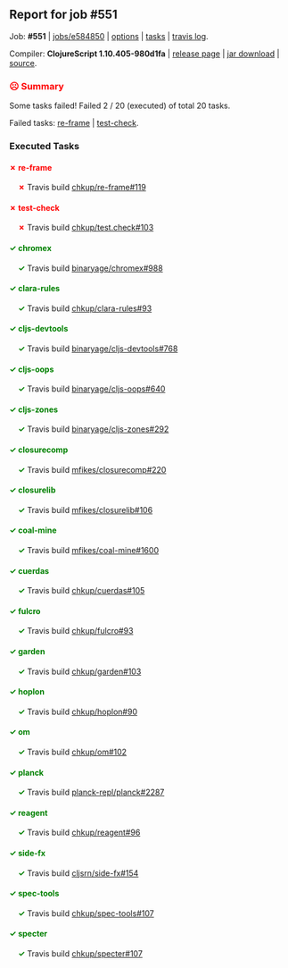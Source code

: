 ## Report for job #551

Job: **#551** | [jobs/e584850](https://github.com/cljs-oss/canary/commit/e58485045832e74dcbf7e952531445e66d784381) | [options](options.edn) | [tasks](tasks.edn) | [travis log](https://travis-ci.org/cljs-oss/canary/builds/423296842).

Compiler: **ClojureScript 1.10.405-980d1fa** | [release page](https://github.com/cljs-oss/canary/releases/tag/r1.10.405-980d1fa) | [jar download](https://github.com/cljs-oss/canary/releases/download/r1.10.405-980d1fa/clojurescript-1.10.405-980d1fa.jar) | [source](https://github.com/clojure/clojurescript/commit/980d1fa9f14a4ec5caad1e2a8b734795094e0eba).

### <b style='color:red'>☹ Summary</b>

Some tasks failed! Failed 2 / 20 (executed) of total 20 tasks.

Failed tasks: [re-frame](#-re-frame) | [test-check](#-test-check).

### Executed Tasks

#### <b style='color:red'>&#x2717; re-frame</b>
&nbsp;&nbsp;&nbsp;&nbsp;<b style='color:red'>&#x2717;</b> Travis build [chkup/re-frame#119](https://travis-ci.org/chkup/re-frame/builds/423297508)<br>

#### <b style='color:red'>&#x2717; test-check</b>
&nbsp;&nbsp;&nbsp;&nbsp;<b style='color:red'>&#x2717;</b> Travis build [chkup/test.check#103](https://travis-ci.org/chkup/test.check/builds/423297543)<br>

#### <b style='color:green'>&#x2713; chromex</b>
&nbsp;&nbsp;&nbsp;&nbsp;<b style='color:green'>&#x2713;</b> Travis build [binaryage/chromex#988](https://travis-ci.org/binaryage/chromex/builds/423297443)<br>

#### <b style='color:green'>&#x2713; clara-rules</b>
&nbsp;&nbsp;&nbsp;&nbsp;<b style='color:green'>&#x2713;</b> Travis build [chkup/clara-rules#93](https://travis-ci.org/chkup/clara-rules/builds/423297448)<br>

#### <b style='color:green'>&#x2713; cljs-devtools</b>
&nbsp;&nbsp;&nbsp;&nbsp;<b style='color:green'>&#x2713;</b> Travis build [binaryage/cljs-devtools#768](https://travis-ci.org/binaryage/cljs-devtools/builds/423297450)<br>

#### <b style='color:green'>&#x2713; cljs-oops</b>
&nbsp;&nbsp;&nbsp;&nbsp;<b style='color:green'>&#x2713;</b> Travis build [binaryage/cljs-oops#640](https://travis-ci.org/binaryage/cljs-oops/builds/423297452)<br>

#### <b style='color:green'>&#x2713; cljs-zones</b>
&nbsp;&nbsp;&nbsp;&nbsp;<b style='color:green'>&#x2713;</b> Travis build [binaryage/cljs-zones#292](https://travis-ci.org/binaryage/cljs-zones/builds/423297454)<br>

#### <b style='color:green'>&#x2713; closurecomp</b>
&nbsp;&nbsp;&nbsp;&nbsp;<b style='color:green'>&#x2713;</b> Travis build [mfikes/closurecomp#220](https://travis-ci.org/mfikes/closurecomp/builds/423297456)<br>

#### <b style='color:green'>&#x2713; closurelib</b>
&nbsp;&nbsp;&nbsp;&nbsp;<b style='color:green'>&#x2713;</b> Travis build [mfikes/closurelib#106](https://travis-ci.org/mfikes/closurelib/builds/423297458)<br>

#### <b style='color:green'>&#x2713; coal-mine</b>
&nbsp;&nbsp;&nbsp;&nbsp;<b style='color:green'>&#x2713;</b> Travis build [mfikes/coal-mine#1600](https://travis-ci.org/mfikes/coal-mine/builds/423297460)<br>

#### <b style='color:green'>&#x2713; cuerdas</b>
&nbsp;&nbsp;&nbsp;&nbsp;<b style='color:green'>&#x2713;</b> Travis build [chkup/cuerdas#105](https://travis-ci.org/chkup/cuerdas/builds/423297469)<br>

#### <b style='color:green'>&#x2713; fulcro</b>
&nbsp;&nbsp;&nbsp;&nbsp;<b style='color:green'>&#x2713;</b> Travis build [chkup/fulcro#93](https://travis-ci.org/chkup/fulcro/builds/423297471)<br>

#### <b style='color:green'>&#x2713; garden</b>
&nbsp;&nbsp;&nbsp;&nbsp;<b style='color:green'>&#x2713;</b> Travis build [chkup/garden#103](https://travis-ci.org/chkup/garden/builds/423297473)<br>

#### <b style='color:green'>&#x2713; hoplon</b>
&nbsp;&nbsp;&nbsp;&nbsp;<b style='color:green'>&#x2713;</b> Travis build [chkup/hoplon#90](https://travis-ci.org/chkup/hoplon/builds/423297479)<br>

#### <b style='color:green'>&#x2713; om</b>
&nbsp;&nbsp;&nbsp;&nbsp;<b style='color:green'>&#x2713;</b> Travis build [chkup/om#102](https://travis-ci.org/chkup/om/builds/423297481)<br>

#### <b style='color:green'>&#x2713; planck</b>
&nbsp;&nbsp;&nbsp;&nbsp;<b style='color:green'>&#x2713;</b> Travis build [planck-repl/planck#2287](https://travis-ci.org/planck-repl/planck/builds/423297536)<br>

#### <b style='color:green'>&#x2713; reagent</b>
&nbsp;&nbsp;&nbsp;&nbsp;<b style='color:green'>&#x2713;</b> Travis build [chkup/reagent#96](https://travis-ci.org/chkup/reagent/builds/423297504)<br>

#### <b style='color:green'>&#x2713; side-fx</b>
&nbsp;&nbsp;&nbsp;&nbsp;<b style='color:green'>&#x2713;</b> Travis build [cljsrn/side-fx#154](https://travis-ci.org/cljsrn/side-fx/builds/423297483)<br>

#### <b style='color:green'>&#x2713; spec-tools</b>
&nbsp;&nbsp;&nbsp;&nbsp;<b style='color:green'>&#x2713;</b> Travis build [chkup/spec-tools#107](https://travis-ci.org/chkup/spec-tools/builds/423297530)<br>

#### <b style='color:green'>&#x2713; specter</b>
&nbsp;&nbsp;&nbsp;&nbsp;<b style='color:green'>&#x2713;</b> Travis build [chkup/specter#107](https://travis-ci.org/chkup/specter/builds/423297522)<br>